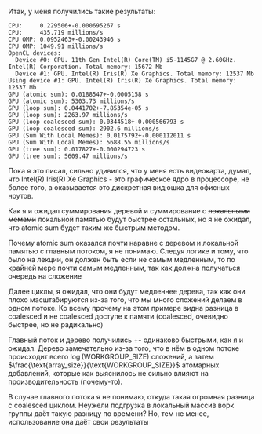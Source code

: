 Итак, у меня получились такие результаты:
```commandline
CPU:     0.229506+-0.000695267 s
CPU:     435.719 millions/s
CPU OMP: 0.0952463+-0.00243946 s
CPU OMP: 1049.91 millions/s
OpenCL devices:
  Device #0: CPU. 11th Gen Intel(R) Core(TM) i5-1145G7 @ 2.60GHz. Intel(R) Corporation. Total memory: 15672 Mb
  Device #1: GPU. Intel(R) Iris(R) Xe Graphics. Total memory: 12537 Mb
Using device #1: GPU. Intel(R) Iris(R) Xe Graphics. Total memory: 12537 Mb
GPU (atomic sum): 0.0188547+-0.0005158 s
GPU (atomic sum): 5303.73 millions/s
GPU (loop sum): 0.0441702+-7.85354e-05 s
GPU (loop sum): 2263.97 millions/s
GPU (loop coalesced sum): 0.0344518+-0.000566793 s
GPU (loop coalesced sum): 2902.6 millions/s
GPU (Sum With Local Memes): 0.0175792+-0.000112011 s
GPU (Sum With Local Memes): 5688.55 millions/s
GPU (tree sum): 0.017827+-0.000294723 s
GPU (tree sum): 5609.47 millions/s
```
Пока я это писал, сильно удивился, что у меня есть 
видеокарта, думал, что Intel(R) Iris(R) Xe Graphics - это 
графическое ядро в процессоре, не более того, а 
оказывается это дискретная видюшка для офисных ноутов.

Как я и ожидал суммирования деревой и суммирование с 
~~локальными мемами~~ локальной памятью будут быстрее 
остальных, но я не ожидал, что atomic sum будет таким же 
быстрым методом.

Почему atomic sum оказался почти наравне с деревом и
локальной памятью с главным потоком, я не понимаю.
Следуя логике и тому, что было на лекции, он должен быть 
если не самым медленным, то по крайней мере почти самым 
медленным, так как должна получаться очередь на сложение

Далее циклы, я ожидал, что они будут медленнее дерева, 
так как они плохо масштабируются из-за
того, что мы много сложений делаем в одном потоке. 
Ко всему прочему на этом примере видна разница в coalesced
и не coalesced доступе к памяти (coalesced, очевидно быстрее, 
но не радикально)

Главный поток и дерево получились +- одинаково быстрыми,
как я и ожидал. Дерево замечательно из-за того, что в нём в
одном потоке происходит всего $\log(\text{WORKGROUP_SIZE})$ 
сложений, а затем $\frac{\text{array_size}}{\text{WORKGROUP_SIZE}}$
атомарных добавлений, которые как выяснилось не сильно влияют
на производительность (почему-то).

В случае главного потока я не понимаю, откуда такая огромная разница с 
coalesced циклом. Неужели подгрузка в локальный массив ворк группы 
даёт такую разницу по времени? Но, тем не менее, использование она даёт свои результаты